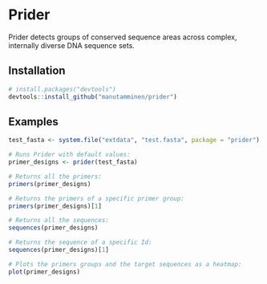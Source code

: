# Prider

Prider detects groups of conserved sequence areas across complex, internally 
diverse DNA sequence sets.

## Installation

```R
# install.packages("devtools")
devtools::install_github("manutamminen/prider")

```

## Examples

```R
test_fasta <- system.file("extdata", "test.fasta", package = "prider")

# Runs Prider with default values:
primer_designs <- prider(test_fasta)

# Returns all the primers:
primers(primer_designs)

# Returns the primers of a specific primer group:
primers(primer_designs)[1]

# Returns all the sequences:
sequences(primer_designs)

# Returns the sequence of a specific Id:
sequences(primer_designs)[1]

# Plots the primers groups and the target sequences as a heatmap:
plot(primer_designs)

```
